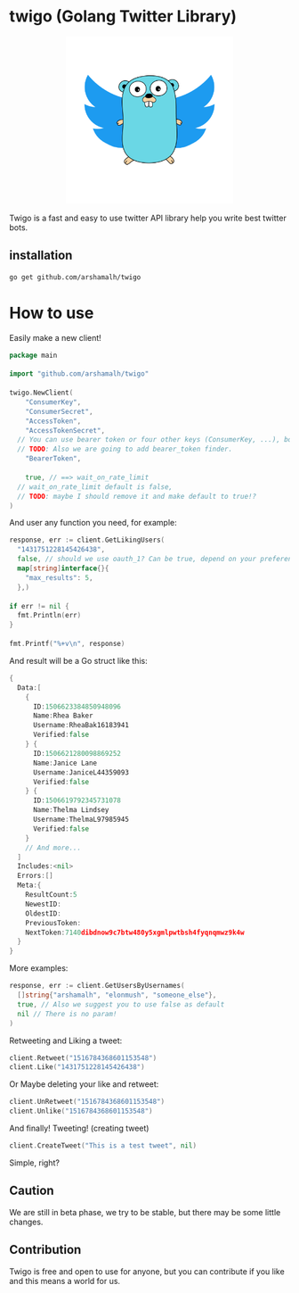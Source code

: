 # twigo (Golang Twitter Library)

<p align="center">
  <img src="./twigo.png" alt="twigo logo" width="300">
</p>

Twigo is a fast and easy to use twitter API library help you write best twitter bots.

## installation

```bash
go get github.com/arshamalh/twigo
```

# How to use
Easily make a new client!
```go
package main

import "github.com/arshamalh/twigo"

twigo.NewClient(
    "ConsumerKey",
	"ConsumerSecret",
	"AccessToken",
	"AccessTokenSecret",
  // You can use bearer token or four other keys (ConsumerKey, ...), both is not mandatory, but would be better.
  // TODO: Also we are going to add bearer_token finder.
	"BearerToken",

	true, // ==> wait_on_rate_limit
  // wait_on_rate_limit default is false,
  // TODO: maybe I should remove it and make default to true!?
)
```
And user any function you need, for example:
```go
response, err := client.GetLikingUsers(
  "1431751228145426438", 
  false, // should we use oauth_1? Can be true, depend on your preferences, but maybe we will change it if needed.
  map[string]interface{}{
    "max_results": 5,
  },)

if err != nil {
  fmt.Println(err)
}

fmt.Printf("%+v\n", response)
```
And result will be a Go struct like this:
```Go
{
  Data:[
    {
      ID:1506623384850948096 
      Name:Rhea Baker 
      Username:RheaBak16183941
      Verified:false
    } {
      ID:1506621280098869252 
      Name:Janice Lane 
      Username:JaniceL44359093
      Verified:false
    } {
      ID:1506619792345731078 
      Name:Thelma Lindsey 
      Username:ThelmaL97985945
      Verified:false
    } 
    // And more...
  ] 
  Includes:<nil> 
  Errors:[] 
  Meta:{
    ResultCount:5 
    NewestID: 
    OldestID: 
    PreviousToken: 
    NextToken:7140dibdnow9c7btw480y5xgmlpwtbsh4fyqnqmwz9k4w
  }
}
```

More examples:
```go
response, err := client.GetUsersByUsernames(
  []string{"arshamalh", "elonmush", "someone_else"}, 
  true, // Also we suggest you to use false as default 
  nil // There is no param!
)
```
Retweeting and Liking a tweet:
```go
client.Retweet("1516784368601153548")
client.Like("1431751228145426438")
```
Or Maybe deleting your like and retweet:
```go
client.UnRetweet("1516784368601153548")
client.Unlike("1516784368601153548")
```
And finally! Tweeting! (creating tweet)
```go
client.CreateTweet("This is a test tweet", nil)
```
Simple, right?

## Caution
We are still in beta phase, we try to be stable, but there may be some little changes.
## Contribution

Twigo is free and open to use for anyone, but you can contribute if you like and this means a world for us.
